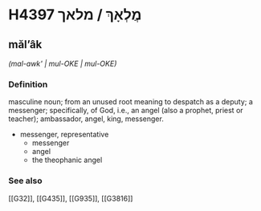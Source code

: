 # H4397 מֲלְאָךְ / מלאך

## mălʼâk

_(mal-awk' | mul-OKE | mul-OKE)_

### Definition

masculine noun; from an unused root meaning to despatch as a deputy; a messenger; specifically, of God, i.e., an angel (also a prophet, priest or teacher); ambassador, angel, king, messenger.

- messenger, representative
    - messenger
    - angel
    - the theophanic angel
### See also

[[G32]], [[G435]], [[G935]], [[G3816]]

